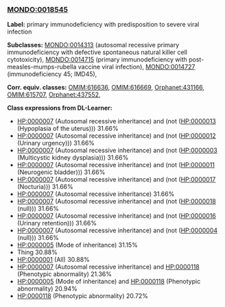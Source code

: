 
### [MONDO:0018545](http://purl.obolibrary.org/obo/MONDO_0018545)
**Label:** primary immunodeficiency with predisposition to severe viral infection

**Subclasses:** [MONDO:0014313](http://purl.obolibrary.org/obo/MONDO_0014313) (autosomal recessive primary immunodeficiency with defective spontaneous natural killer cell cytotoxicity), [MONDO:0014715](http://purl.obolibrary.org/obo/MONDO_0014715) (primary immunodeficiency with post-measles-mumps-rubella vaccine viral infection), [MONDO:0014727](http://purl.obolibrary.org/obo/MONDO_0014727) (immunodeficiency 45; IMD45), 

**Corr. equiv. classes:** [OMIM:616636](http://purl.obolibrary.org/obo/OMIM_616636), [OMIM:616669](http://purl.obolibrary.org/obo/OMIM_616669), [Orphanet:431166](http://www.orpha.net/ORDO/Orphanet_431166), [OMIM:615707](http://purl.obolibrary.org/obo/OMIM_615707), [Orphanet:437552](http://www.orpha.net/ORDO/Orphanet_437552), 

**Class expressions from DL-Learner:**

- [HP:0000007](http://purl.obolibrary.org/obo/HP_0000007) (Autosomal recessive inheritance) and (not ([HP:0000013](http://purl.obolibrary.org/obo/HP_0000013) (Hypoplasia of the uterus))) 31.66%
- [HP:0000007](http://purl.obolibrary.org/obo/HP_0000007) (Autosomal recessive inheritance) and (not ([HP:0000012](http://purl.obolibrary.org/obo/HP_0000012) (Urinary urgency))) 31.66%
- [HP:0000007](http://purl.obolibrary.org/obo/HP_0000007) (Autosomal recessive inheritance) and (not ([HP:0000003](http://purl.obolibrary.org/obo/HP_0000003) (Multicystic kidney dysplasia))) 31.66%
- [HP:0000007](http://purl.obolibrary.org/obo/HP_0000007) (Autosomal recessive inheritance) and (not ([HP:0000011](http://purl.obolibrary.org/obo/HP_0000011) (Neurogenic bladder))) 31.66%
- [HP:0000007](http://purl.obolibrary.org/obo/HP_0000007) (Autosomal recessive inheritance) and (not ([HP:0000017](http://purl.obolibrary.org/obo/HP_0000017) (Nocturia))) 31.66%
- [HP:0000007](http://purl.obolibrary.org/obo/HP_0000007) (Autosomal recessive inheritance) 31.66%
- [HP:0000007](http://purl.obolibrary.org/obo/HP_0000007) (Autosomal recessive inheritance) and (not ([HP:0000018](http://purl.obolibrary.org/obo/HP_0000018) (null))) 31.66%
- [HP:0000007](http://purl.obolibrary.org/obo/HP_0000007) (Autosomal recessive inheritance) and (not ([HP:0000016](http://purl.obolibrary.org/obo/HP_0000016) (Urinary retention))) 31.66%
- [HP:0000007](http://purl.obolibrary.org/obo/HP_0000007) (Autosomal recessive inheritance) and (not ([HP:0000004](http://purl.obolibrary.org/obo/HP_0000004) (null))) 31.66%
- [HP:0000005](http://purl.obolibrary.org/obo/HP_0000005) (Mode of inheritance) 31.15%
- Thing 30.88%
- [HP:0000001](http://purl.obolibrary.org/obo/HP_0000001) (All) 30.88%
- [HP:0000007](http://purl.obolibrary.org/obo/HP_0000007) (Autosomal recessive inheritance) and [HP:0000118](http://purl.obolibrary.org/obo/HP_0000118) (Phenotypic abnormality) 21.36%
- [HP:0000005](http://purl.obolibrary.org/obo/HP_0000005) (Mode of inheritance) and [HP:0000118](http://purl.obolibrary.org/obo/HP_0000118) (Phenotypic abnormality) 20.94%
- [HP:0000118](http://purl.obolibrary.org/obo/HP_0000118) (Phenotypic abnormality) 20.72%


